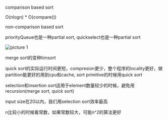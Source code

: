 
comparison based sort


O(nlogn) * O(compare())



non-comparison based sort


priorityQueue也是一种partial sort, quickselect也是一种partial sort


![picture 1](https://i.loli.net/2021/09/14/XirfycxMCVjhm28.png)  


merge sort的变种timsort

quick sort的实际运行时间更短，compresion更少，整个程序的locality更好，做partition能更好的用到cpu和cache, sort primitive的时候用quick sort


selection和insertion sort适用于element数量较少的时候，避免用recursion(merge sort, quick sort)

input size在20以内，我们用selection sort效率最高

n比较小的时候看常数，如果常数较大，可能n^2的算法更好


